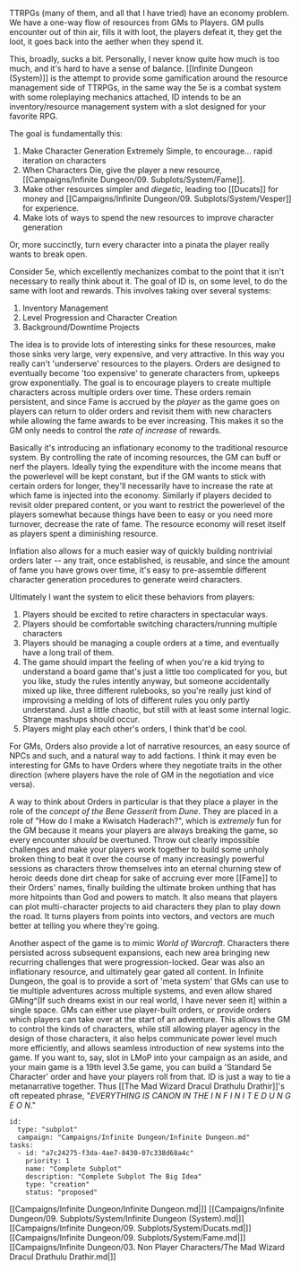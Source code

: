 TTRPGs (many of them, and all that I have tried) have an economy problem. We have a one-way flow of resources from GMs to Players. GM pulls encounter out of thin air, fills it with loot, the players defeat it, they get the loot, it goes back into the aether when they spend it.

This, broadly, sucks a bit. Personally, I never know quite how much is too much, and it's hard to have a sense of balance. [[Infinite Dungeon (System)]] is the attempt to provide some gamification around the resource management side of TTRPGs, in the same way the 5e is a combat system with some roleplaying mechanics attached, ID intends to be an inventory/resource management system with a slot designed for your favorite RPG.

The goal is fundamentally this:

1. Make Character Generation Extremely Simple, to encourage... rapid iteration on characters
2. When Characters Die, give the player a new resource, [[Campaigns/Infinite Dungeon/09. Subplots/System/Fame]].
3. Make other resources simpler and _diegetic_, leading too [[Ducats]] for money and [[Campaigns/Infinite Dungeon/09. Subplots/System/Vesper]] for experience.
4. Make lots of ways to spend the new resources to improve character generation

Or, more succinctly, turn every character into a pinata the player really wants to break open.

Consider 5e, which excellently mechanizes combat to the point that it isn't necessary to really think about it. The goal of ID is, on some level, to do the same with loot and rewards. This involves taking over several systems: 

1. Inventory Management
2. Level Progression and Character Creation
3. Background/Downtime Projects

The idea is to provide lots of interesting sinks for these resources, make those sinks very large, very expensive, and very attractive. In this way you really can't 'underserve' resources to the players. Orders are designed to eventually become 'too expensive' to generate characters from, upkeeps grow exponentially. The goal is to encourage players to create multiple characters across multiple orders over time. These orders remain persistent, and since Fame is accrued by the _player_ as the game goes on players can return to older orders and revisit them with new characters while allowing the fame awards to be ever increasing. This makes it so the GM only needs to control the _rate of increase_ of rewards.

Basically it's introducing an inflationary economy to the traditional resource system. By controlling the rate of incoming resources, the GM can buff or nerf the players. Ideally tying the expenditure with the income means that the powerlevel will be kept constant, but if the GM wants to stick with certain orders for longer, they'll necessarily have to increase the rate at which fame is injected into the economy. Similarly if players decided to revisit older prepared content, or you want to restrict the powerlevel of the players somewhat because things have been to easy or you need more turnover, decrease the rate of fame. The resource economy will reset itself as players spent a diminishing resource.

Inflation also allows for a much easier way of quickly building nontrivial orders later -- any trait, once established, is reusable, and since the amount of fame you have grows over time, it's easy to pre-assemble different character generation procedures to generate weird characters.

Ultimately I want the system to elicit these behaviors from players:

1. Players should be excited to retire characters in spectacular ways.
2. Players should be comfortable switching characters/running multiple characters
3. Players should be managing a couple orders at a time, and eventually have a long trail of them.
4. The game should impart the feeling of when you're a kid trying to understand a board game that's just a little too complicated for you, but you like, study the rules intently anyway, but someone accidentally mixed up like, three different rulebooks, so you're really just kind of improvising a melding of lots of different rules you only partly understand. Just a little chaotic, but still with at least some internal logic. Strange mashups should occur.
5. Players might play each other's orders, I think that'd be cool.

For GMs, Orders also provide a lot of narrative resources, an easy source of NPCs and such, and a natural way to add factions. I think it may even be interesting for GMs to have Orders where they negotiate traits in the other direction (where players have the role of GM in the negotiation and vice versa).

A way to think about Orders in particular is that they place a player in the role of the _concept of the Bene Gesserit_ from _Dune_. They are placed in a role of "How do I make a Kwisatch Haderach?", which is _extremely_ fun for the GM because it means your players are always breaking the game, so every encounter _should_ be overtuned. Throw out clearly impossible challenges and make your players work together to build some unholy broken thing to beat it over the course of many increasingly powerful sessions as characters throw themselves into an eternal churning stew of heroic deeds done dirt cheap for sake of accruing ever more [[Fame]] to their Orders' names, finally building the ultimate broken unthing that has more hitpoints than God and powers to match. It also means that players can plot multi-character projects to aid characters they plan to play down the road. It turns players from points into vectors, and vectors are much better at telling you where they're going.

Another aspect of the game is to mimic _World of Warcraft_. Characters there persisted across subsequent expansions, each new area bringing new recurring challenges that were progression-locked. Gear was also an inflationary resource, and ultimately gear gated all content. In Infinite Dungeon, the goal is to provide a sort of 'meta system' that GMs can use to tie multiple adventures across multiple systems, and even allow shared GMing^[If such dreams exist in our real world, I have never seen it] within a single space. GMs can either use player-built orders, or provide orders which players can take over at the start of an adventure. This allows the GM to control the kinds of characters, while still allowing player agency in the design of those characters, it also helps communicate power level much more efficiently, and allows seamless introduction of new systems into the game. If you want to, say, slot in LMoP into your campaign as an aside, and your main game is a 19th level 3.5e game, you can build a 'Standard 5e Character' order and have your players roll from that. ID is just a way to tie a metanarrative together. Thus [[The Mad Wizard Dracul Drathulu Drathir]]'s oft repeated phrase, "_EVERYTHING IS CANON IN THE I N F I N I T E D U N G E O N_."

```RpgManager4
id: 
  type: "subplot"
  campaign: "Campaigns/Infinite Dungeon/Infinite Dungeon.md"
tasks: 
  - id: "a7c24275-f3da-4ae7-8430-07c338d68a4c"
    priority: 1
    name: "Complete Subplot"
    description: "Complete Subplot The Big Idea"
    type: "creation"
    status: "proposed"
```
[[Campaigns/Infinite Dungeon/Infinite Dungeon.md|]]
[[Campaigns/Infinite Dungeon/09. Subplots/System/Infinite Dungeon (System).md|]]
[[Campaigns/Infinite Dungeon/09. Subplots/System/Ducats.md|]]
[[Campaigns/Infinite Dungeon/09. Subplots/System/Fame.md|]]
[[Campaigns/Infinite Dungeon/03. Non Player Characters/The Mad Wizard Dracul Drathulu Drathir.md|]]